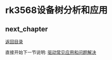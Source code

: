 # rk3568设备树分析和应用

## next_chapter

[返回目录](../README.md)

直接开始下一节说明: [驱动常见应用和问题解决](./ch03-x9.driver_feature_notes.md)
